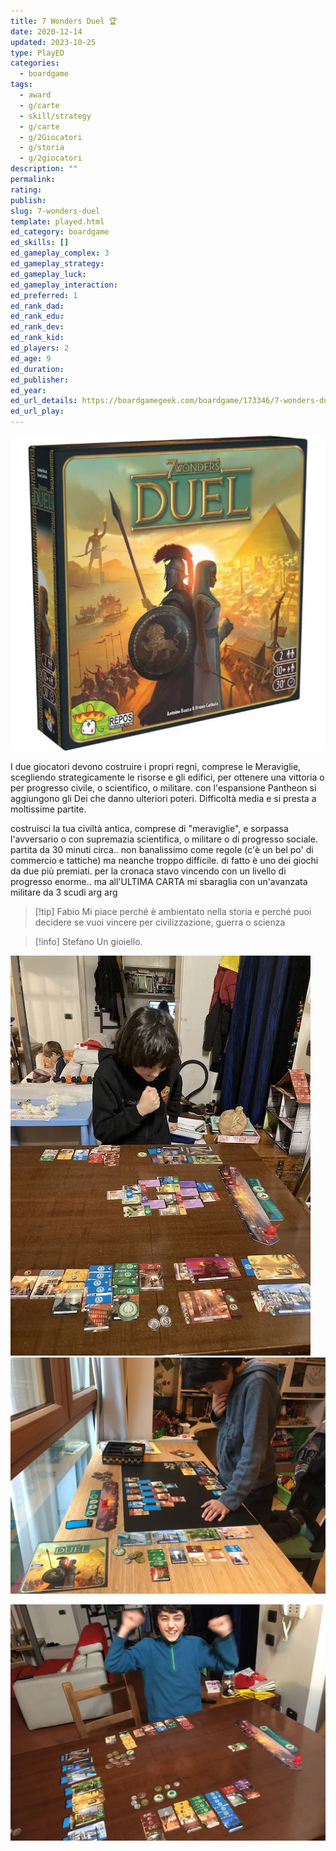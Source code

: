 ```yaml
---
title: 7 Wonders Duel 🏆
date: 2020-12-14
updated: 2023-10-25
type: PlayED
categories:
  - boardgame
tags:
  - award
  - g/carte
  - skill/strategy
  - g/carte
  - g/2Giocatori
  - g/storia
  - g/2giocatori
description: ""
permalink: 
rating: 
publish: 
slug: 7-wonders-duel
template: played.html
ed_category: boardgame
ed_skills: []
ed_gameplay_complex: 3
ed_gameplay_strategy: 
ed_gameplay_luck: 
ed_gameplay_interaction: 
ed_preferred: 1
ed_rank_dad: 
ed_rank_edu: 
ed_rank_dev: 
ed_rank_kid: 
ed_players: 2
ed_age: 9
ed_duration: 
ed_publisher: 
ed_year: 
ed_url_details: https://boardgamegeek.com/boardgame/173346/7-wonders-duel
ed_url_play:
---
```


![duel|300](../../assets/img/played/boardgame/7wonders_duel_logo.webp)

I due giocatori devono costruire i propri regni, comprese le Meraviglie, scegliendo strategicamente le risorse e gli edifici, per ottenere una vittoria o per progresso civile, o scientifico, o militare. con l'espansione Pantheon si aggiungono gli Dei che danno ulteriori poteri.
Difficoltà media e si presta a moltissime partite.

costruisci la tua civiltà antica, comprese di "meraviglie", e sorpassa l'avversario o con supremazia scientifica, o militare o di progresso sociale. 
partita da 30 minuti circa.. non banalissimo come regole (c'è un bel po' di commercio e tattiche) ma neanche troppo difficile. di fatto è uno dei giochi da due più premiati.
per la cronaca stavo vincendo con un livello di progresso enorme.. ma all'ULTIMA CARTA mi sbaraglia con un'avanzata militare da 3 scudi arg arg

> [!tip] Fabio
> Mi piace perché è ambientato nella storia e perché puoi decidere se vuoi vincere per civilizzazione, guerra o scienza

> [!info] Stefano
> Un gioiello.

![](../../assets/img/played/boardgame/7wonders_duel.webp)
![](../../assets/img/played/boardgame/7wonders_duel2.webp)

![7wonders_duel_featured](../../assets/img/played/boardgame/7wonders_duel_featured.jpg)
